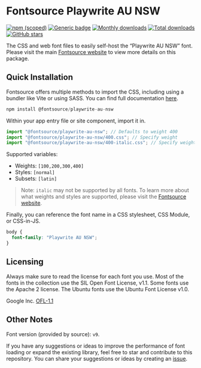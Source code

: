# Fontsource Playwrite AU NSW

[![npm (scoped)](https://img.shields.io/npm/v/@fontsource/playwrite-au-nsw?color=brightgreen)](https://www.npmjs.com/package/@fontsource/playwrite-au-nsw) [![Generic badge](https://img.shields.io/badge/fontsource-passing-brightgreen)](https://github.com/fontsource/fontsource) [![Monthly downloads](https://badgen.net/npm/dm/@fontsource/playwrite-au-nsw)](https://github.com/fontsource/fontsource) [![Total downloads](https://badgen.net/npm/dt/@fontsource/playwrite-au-nsw)](https://github.com/fontsource/fontsource) [![GitHub stars](https://img.shields.io/github/stars/fontsource/fontsource.svg?style=social&label=Star)](https://github.com/fontsource/fontsource/stargazers)

The CSS and web font files to easily self-host the “Playwrite AU NSW” font. Please visit the main [Fontsource website](https://fontsource.org/fonts/playwrite-au-nsw) to view more details on this package.

## Quick Installation

Fontsource offers multiple methods to import the CSS, including using a bundler like Vite or using SASS. You can find full documentation [here](https://fontsource.org/docs/getting-started/introduction).

```javascript
npm install @fontsource/playwrite-au-nsw
```

Within your app entry file or site component, import it in.

```javascript
import "@fontsource/playwrite-au-nsw"; // Defaults to weight 400
import "@fontsource/playwrite-au-nsw/400.css"; // Specify weight
import "@fontsource/playwrite-au-nsw/400-italic.css"; // Specify weight and style
```

Supported variables:
- Weights: `[100,200,300,400]`
- Styles: `[normal]`
- Subsets: `[latin]`

> Note: `italic` may not be supported by all fonts. To learn more about what weights and styles are supported, please visit the [Fontsource website](https://fontsource.org/fonts/playwrite-au-nsw).

Finally, you can reference the font name in a CSS stylesheet, CSS Module, or CSS-in-JS.

```css
body {
  font-family: "Playwrite AU NSW";
}
```

## Licensing
Always make sure to read the license for each font you use. Most of the fonts in the collection use the SIL Open Font License, v1.1. Some fonts use the Apache 2 license. The Ubuntu fonts use the Ubuntu Font License v1.0.

Google Inc.
[OFL-1.1](http://scripts.sil.org/OFL)

## Other Notes
Font version (provided by source): `v9`.

If you have any suggestions or ideas to improve the performance of font loading or expand the existing library, feel free to star and contribute to this repository. You can share your suggestions or ideas by creating an [issue](https://github.com/fontsource/fontsource/issues).